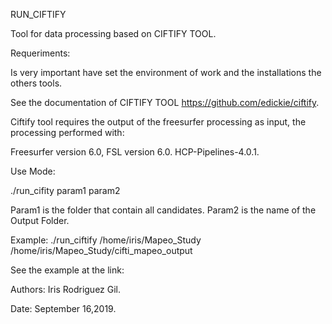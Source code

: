RUN_CIFTIFY


Tool for data processing based on CIFTIFY TOOL.

Requeriments:

Is very important have set the environment of work and the installations the others tools.

See the documentation of CIFTIFY TOOL https://github.com/edickie/ciftify.

Ciftify tool requires the output of the freesurfer processing as input, the processing performed with:

Freesurfer version 6.0,
FSL version 6.0.
HCP-Pipelines-4.0.1.


Use Mode:

./run_cifity param1 param2

Param1 is the folder that contain all candidates.
Param2 is the name of the Output Folder.

Example:
./run_ciftify /home/iris/Mapeo_Study /home/iris/Mapeo_Study/cifti_mapeo_output

See the example at the link: 





Authors: Iris Rodriguez Gil.

Date: September 16,2019.


